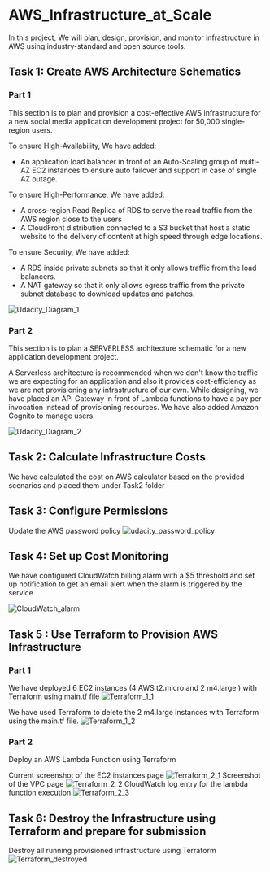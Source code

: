 # AWS_Infrastructure_at_Scale
In this project, We will plan, design, provision, and monitor infrastructure in AWS using industry-standard and open source tools.

## Task 1: Create AWS Architecture Schematics
### Part 1

This section is to plan and provision a cost-effective AWS infrastructure for a new social media application development project for 50,000 single-region users. 

To ensure High-Availability, We have added:
- An application load balancer in front of an Auto-Scaling group of multi-AZ EC2 instances to ensure auto failover and support in case of single AZ outage.

To ensure High-Performance, We have added:
- A cross-region Read Replica of RDS to serve the read traffic from the AWS region close to the users
- A CloudFront distribution connected to a S3 bucket that host a static website to the delivery of content at high speed through edge locations.

To ensure Security, We have added:
- A RDS inside private subnets so that it only allows traffic from the load balancers.
- A NAT gateway so that it only allows egress traffic from the private subnet database to download updates and patches.

![Udacity_Diagram_1](Task1/Udacity_Diagram_1.png)

### Part 2

This section is to plan a SERVERLESS architecture schematic for a new application development project. 

A Serverless architecture is recommended when we don't know the traffic we are expecting for an application and also it provides cost-efficiency as we are not provisioning any infrastructure of our own.
While designing, we have  placed an API Gateway in front of Lambda functions to have a pay per invocation instead of provisioning resources. We have also added Amazon Cognito to manage users.

![Udacity_Diagram_2](Task1/Udacity_Diagram_2.png)

## Task 2: Calculate Infrastructure Costs

We have calculated the cost on AWS calculator based on the provided scenarios and placed them under Task2 folder 

## Task 3: Configure Permissions

Update the AWS password policy
![udacity_password_policy](Task3/udacity_password_policy.png)


## Task 4: Set up Cost Monitoring
We have configured CloudWatch billing alarm with a $5 threshold and set up notification to get an email alert when the alarm is triggered by the service

![CloudWatch_alarm](Task4/CloudWatch_alarm.png)

## Task 5 : Use Terraform to Provision AWS Infrastructure
### Part 1
We have deployed 6 EC2 instances (4 AWS t2.micro and 2 m4.large )  with Terraform using main.tf file
![Terraform_1_1](Task5/Exercise_1/Terraform_1_1.png)

We have used Terraform to delete the 2 m4.large instances with Terraform using the main.tf file.
![Terraform_1_2](Task5/Exercise_1/Terraform_1_2.png)

### Part 2
Deploy an AWS Lambda Function using Terraform

Current screenshot of the EC2 instances page
![Terraform_2_1](Task5/Exercise_2/Terraform_2_1.png)
Screenshot of the VPC page
![Terraform_2_2](Task5/Exercise_2/Terraform_2_2.png)
CloudWatch log entry for the lambda function execution
![Terraform_2_3](Task5/Exercise_2/Terraform_2_3.png)

## Task 6: Destroy the Infrastructure using Terraform and prepare for submission
Destroy all running provisioned infrastructure using Terraform
![Terraform_destroyed](Task6/Terraform_destroyed.png)
